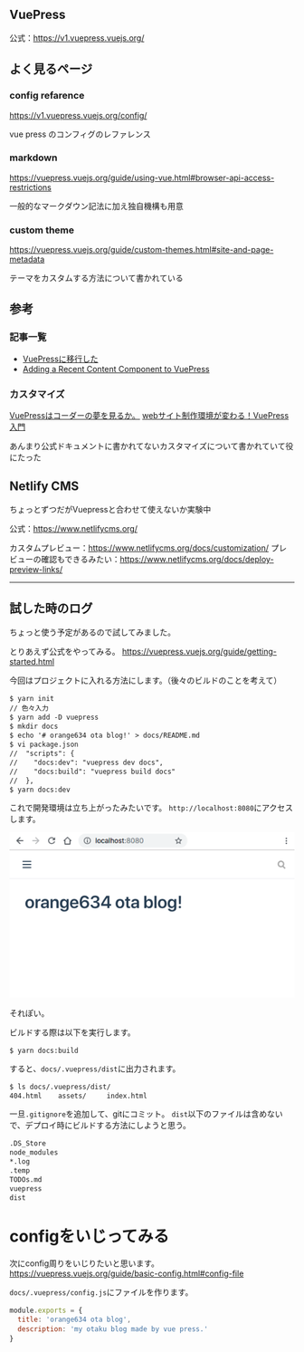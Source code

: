 VuePress
---

公式：https://v1.vuepress.vuejs.org/

## よく見るページ

### config refarence

https://v1.vuepress.vuejs.org/config/

vue press のコンフィグのレファレンス

### markdown

https://vuepress.vuejs.org/guide/using-vue.html#browser-api-access-restrictions

一般的なマークダウン記法に加え独自機構も用意

### custom theme

https://vuepress.vuejs.org/guide/custom-themes.html#site-and-page-metadata

テーマをカスタムする方法について書かれている

## 参考

### 記事一覧

- [VuePressに移行した](https://to-hutohu.com/2018/05/18/migrate-to-vuepress)
- [Adding a Recent Content Component to VuePress](https://www.raymondcamden.com/2018/05/09/adding-a-recent-content-component-to-vuepress)

### カスタマイズ

[VuePressはコーダーの夢を見るか。](https://qiita.com/gollowars/items/845baa30ceb7cc035919)
[webサイト制作環境が変わる！VuePress入門](https://qiita.com/sa-k0/items/4e0fca341b91c1fefe54)

あんまり公式ドキュメントに書かれてないカスタマイズについて書かれていて役にたった

## Netlify CMS

ちょっとずつだがVuepressと合わせて使えないか実験中

公式：https://www.netlifycms.org/

カスタムプレビュー：https://www.netlifycms.org/docs/customization/
プレビューの確認もできるみたい：https://www.netlifycms.org/docs/deploy-preview-links/

---

## 試した時のログ

ちょっと使う予定があるので試してみました。

とりあえず公式をやってみる。
https://vuepress.vuejs.org/guide/getting-started.html

今回はプロジェクトに入れる方法にします。（後々のビルドのことを考えて）

```console
$ yarn init
// 色々入力
$ yarn add -D vuepress
$ mkdir docs
$ echo '# orange634 ota blog!' > docs/README.md
$ vi package.json
//  "scripts": {
//    "docs:dev": "vuepress dev docs",
//    "docs:build": "vuepress build docs"
//  },
$ yarn docs:dev
```

これで開発環境は立ち上がったみたいです。
`http://localhost:8080`にアクセスします。

![](img/ss1.png)

それぽい。

ビルドする際は以下を実行します。

```console
$ yarn docs:build
```

すると、`docs/.vuepress/dist`に出力されます。

```console
$ ls docs/.vuepress/dist/
404.html	assets/		index.html
```

一旦`.gitignore`を追加して、gitにコミット。
`dist`以下のファイルは含めないで、デプロイ時にビルドする方法にしようと思う。

```.gitignore
.DS_Store
node_modules
*.log
.temp
TODOs.md
vuepress
dist
```

# configをいじってみる

次にconfig周りをいじりたいと思います。
https://vuepress.vuejs.org/guide/basic-config.html#config-file

`docs/.vuepress/config.js`にファイルを作ります。

```javascript:config.js
module.exports = {
  title: 'orange634 ota blog',
  description: 'my otaku blog made by vue press.'
}
```

